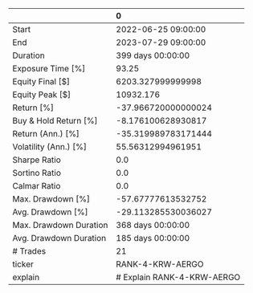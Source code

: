 |                        | 0                          |
|:-----------------------|:---------------------------|
| Start                  | 2022-06-25 09:00:00        |
| End                    | 2023-07-29 09:00:00        |
| Duration               | 399 days 00:00:00          |
| Exposure Time [%]      | 93.25                      |
| Equity Final [$]       | 6203.327999999998          |
| Equity Peak [$]        | 10932.176                  |
| Return [%]             | -37.966720000000024        |
| Buy & Hold Return [%]  | -8.176100628930817         |
| Return (Ann.) [%]      | -35.319989783171444        |
| Volatility (Ann.) [%]  | 55.56312994961951          |
| Sharpe Ratio           | 0.0                        |
| Sortino Ratio          | 0.0                        |
| Calmar Ratio           | 0.0                        |
| Max. Drawdown [%]      | -57.67777613532752         |
| Avg. Drawdown [%]      | -29.113285530036027        |
| Max. Drawdown Duration | 368 days 00:00:00          |
| Avg. Drawdown Duration | 185 days 00:00:00          |
| # Trades               | 21                         |
| ticker                 | RANK-4-KRW-AERGO           |
| explain                | # Explain RANK-4-KRW-AERGO |